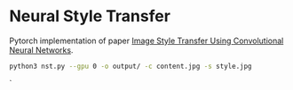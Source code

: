 # Neural Style Transfer

Pytorch implementation of paper [Image Style Transfer Using Convolutional Neural Networks](https://www.cv-foundation.org/openaccess/content_cvpr_2016/papers/Gatys_Image_Style_Transfer_CVPR_2016_paper.pdf).

```bash
python3 nst.py --gpu 0 -o output/ -c content.jpg -s style.jpg
````
`